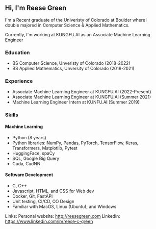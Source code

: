 ## Hi, I'm Reese Green
I'm a Recent graduate of the Univeristy of Colorado at Boulder
where I double majored in Computer Science & Applied Mathematics.

Currently, I'm working at KUNGFU.AI as an Associate Machine Learning Engineer

### Education
- BS Computer Science, Unveristy of Colorado (2018-2022)
- BS Applied Mathematics, Unversity of Colorado (2018-2021)

### Experience
- Associate Machine Learning Engineer at KUNGFU.AI (2022-Present)
- Associate Machine Learning Engineer at KUNGFU.AI (Summer 2021)
- Machine Learning Engineer Intern at KUNFU.AI (Summer 2019)

### Skills

#### Machine Learning
- Python (8 years)
- Python libraries: NumPy, Pandas, PyTorch, TensorFlow, Keras, Transformers, Matplotlib, Pytest
- HuggingFace, spaCy
- SQL, Google Big Query
- Cuda, CudNN

#### Software Development
- C, C++
- Javascript, HTML, and CSS for Web dev
- Docker, Git, FastAPI
- Unit testing, CI/CD, OO Design
- Familiar with MacOS, Linux (Ubuntu), and Windows


Links:
Personal website: http://reesegreen.com
Linkedin: https://www.linkedin.com/in/reese-c-green
